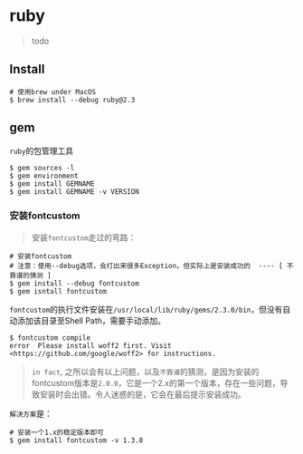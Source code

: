 # ruby

> todo

## Install

    # 使用brew under MacOS
    $ brew install --debug ruby@2.3



## gem

`ruby`的包管理工具

    $ gem sources -l
    $ gem environment
    $ gem install GEMNAME
    $ gem install GEMNAME -v VERSION


### 安装fontcustom

> 安装`fontcustom`走过的弯路：

    # 安装fontcustom
    # 注意：使用--debug选项，会打出来很多Exception，但实际上是安装成功的  ---- [ 不靠谱的猜测 ]
    $ gem install --debug fontcustom
    $ gem isntall fontcustom

`fontcustom`的执行文件安装在`/usr/local/lib/ruby/gems/2.3.0/bin`，但没有自动添加该目录至Shell Path，需要手动添加。

    $ fontcustom compile
    error  Please install woff2 first. Visit <https://github.com/google/woff2> for instructions.

> `in fact`, 之所以会有以上问题，以及`不靠谱`的猜测，是因为安装的fontcustom版本是`2.0.0`，它是一个2.x的第一个版本，存在一些问题，导致安装时会出错。令人迷惑的是，它会在最后提示安装成功。

`解决方案`是：

    # 安装一个1.x的稳定版本即可
    $ gem install fontcustom -v 1.3.8


